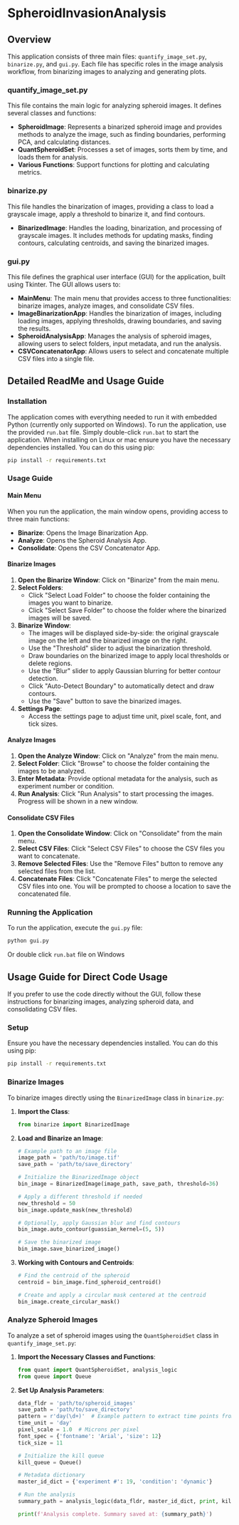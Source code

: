 
# SpheroidInvasionAnalysis

## Overview

This application consists of three main files: `quantify_image_set.py`, `binarize.py`, and `gui.py`. Each file has specific roles in the image analysis workflow, from binarizing images to analyzing and generating plots.

### quantify_image_set.py

This file contains the main logic for analyzing spheroid images. It defines several classes and functions:

- **SpheroidImage**: Represents a binarized spheroid image and provides methods to analyze the image, such as finding boundaries, performing PCA, and calculating distances.
- **QuantSpheroidSet**: Processes a set of images, sorts them by time, and loads them for analysis.
- **Various Functions**: Support functions for plotting and calculating metrics.

### binarize.py

This file handles the binarization of images, providing a class to load a grayscale image, apply a threshold to binarize it, and find contours.

- **BinarizedImage**: Handles the loading, binarization, and processing of grayscale images. It includes methods for updating masks, finding contours, calculating centroids, and saving the binarized images.

### gui.py

This file defines the graphical user interface (GUI) for the application, built using Tkinter. The GUI allows users to:

- **MainMenu**: The main menu that provides access to three functionalities: binarize images, analyze images, and consolidate CSV files.
- **ImageBinarizationApp**: Handles the binarization of images, including loading images, applying thresholds, drawing boundaries, and saving the results.
- **SpheroidAnalysisApp**: Manages the analysis of spheroid images, allowing users to select folders, input metadata, and run the analysis.
- **CSVConcatenatorApp**: Allows users to select and concatenate multiple CSV files into a single file.

## Detailed ReadMe and Usage Guide

### Installation

The application comes with everything needed to run it with embedded Python (currently only supported on Windows).
To run the application, use the provided `run.bat` file. Simply double-click `run.bat` to start the application.
When installing on Linux or mac ensure you have the necessary dependencies installed. You can do this using pip:

```bash
pip install -r requirements.txt
```

### Usage Guide

#### Main Menu

When you run the application, the main window opens, providing access to three main functions:

- **Binarize**: Opens the Image Binarization App.
- **Analyze**: Opens the Spheroid Analysis App.
- **Consolidate**: Opens the CSV Concatenator App.

#### Binarize Images

1. **Open the Binarize Window**: Click on "Binarize" from the main menu.
2. **Select Folders**:
    - Click "Select Load Folder" to choose the folder containing the images you want to binarize.
    - Click "Select Save Folder" to choose the folder where the binarized images will be saved.
3. **Binarize Window**:
    - The images will be displayed side-by-side: the original grayscale image on the left and the binarized image on the right.
    - Use the "Threshold" slider to adjust the binarization threshold.
    - Draw boundaries on the binarized image to apply local thresholds or delete regions.
    - Use the "Blur" slider to apply Gaussian blurring for better contour detection.
    - Click "Auto-Detect Boundary" to automatically detect and draw contours.
    - Use the "Save" button to save the binarized images.
4. **Settings Page**:
    - Access the settings page to adjust time unit, pixel scale, font, and tick sizes.

#### Analyze Images

1. **Open the Analyze Window**: Click on "Analyze" from the main menu.
2. **Select Folder**: Click "Browse" to choose the folder containing the images to be analyzed.
3. **Enter Metadata**: Provide optional metadata for the analysis, such as experiment number or condition.
4. **Run Analysis**: Click "Run Analysis" to start processing the images. Progress will be shown in a new window.

#### Consolidate CSV Files

1. **Open the Consolidate Window**: Click on "Consolidate" from the main menu.
2. **Select CSV Files**: Click "Select CSV Files" to choose the CSV files you want to concatenate.
3. **Remove Selected Files**: Use the "Remove Files" button to remove any selected files from the list.
4. **Concatenate Files**: Click "Concatenate Files" to merge the selected CSV files into one. You will be prompted to choose a location to save the concatenated file.

### Running the Application

To run the application, execute the `gui.py` file:

```bash
python gui.py
```

Or double click `run.bat` file on Windows

## Usage Guide for Direct Code Usage

If you prefer to use the code directly without the GUI, follow these instructions for binarizing images, analyzing spheroid data, and consolidating CSV files.

### Setup

Ensure you have the necessary dependencies installed. You can do this using pip:

```bash
pip install -r requirements.txt
```

### Binarize Images

To binarize images directly using the `BinarizedImage` class in `binarize.py`:

1. **Import the Class**:

    ```python
    from binarize import BinarizedImage
    ```

2. **Load and Binarize an Image**:

    ```python
    # Example path to an image file
    image_path = 'path/to/image.tif'
    save_path = 'path/to/save_directory'

    # Initialize the BinarizedImage object
    bin_image = BinarizedImage(image_path, save_path, threshold=36)

    # Apply a different threshold if needed
    new_threshold = 50
    bin_image.update_mask(new_threshold)

    # Optionally, apply Gaussian blur and find contours
    bin_image.auto_contour(guassian_kernel=(5, 5))

    # Save the binarized image
    bin_image.save_binarized_image()
    ```

3. **Working with Contours and Centroids**:

    ```python
    # Find the centroid of the spheroid
    centroid = bin_image.find_spheroid_centroid()

    # Create and apply a circular mask centered at the centroid
    bin_image.create_circular_mask()
    ```

### Analyze Spheroid Images

To analyze a set of spheroid images using the `QuantSpheroidSet` class in `quantify_image_set.py`:

1. **Import the Necessary Classes and Functions**:

    ```python
    from quant import QuantSpheroidSet, analysis_logic
    from queue import Queue
    ```

2. **Set Up Analysis Parameters**:

    ```python
    data_fldr = 'path/to/spheroid_images'
    save_path = 'path/to/save_directory'
    pattern = r'day(\d+)'  # Example pattern to extract time points from filenames
    time_unit = 'day'
    pixel_scale = 1.0  # Microns per pixel
    font_spec = {'fontname': 'Arial', 'size': 12}
    tick_size = 11

    # Initialize the kill queue
    kill_queue = Queue()

    # Metadata dictionary
    master_id_dict = {'experiment #': 19, 'condition': 'dynamic'}

    # Run the analysis
    summary_path = analysis_logic(data_fldr, master_id_dict, print, kill_queue, pattern, time_unit, pixel_scale, font_spec, tick_size, save_images_to_pdf=False)

    print(f'Analysis complete. Summary saved at: {summary_path}')
    ```
